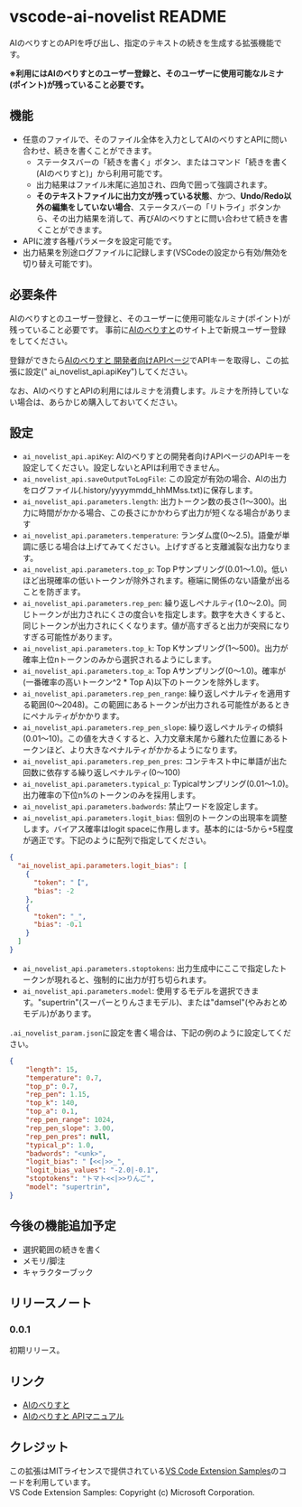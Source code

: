 # vscode-ai-novelist README

AIのべりすとのAPIを呼び出し、指定のテキストの続きを生成する拡張機能です。

**※利用にはAIのべりすとのユーザー登録と、そのユーザーに使用可能なルミナ(ポイント)が残っていること必要です。**

## 機能

* 任意のファイルで、そのファイル全体を入力としてAIのべりすとAPIに問い合わせ、続きを書くことができます。
  * ステータスバーの「続きを書く」ボタン、またはコマンド「続きを書く(AIのべりすと)」から利用可能です。
  * 出力結果はファイル末尾に追加され、四角で囲って強調されます。
  * **そのテキストファイルに出力文が残っている状態**、かつ、**Undo/Redo以外の編集をしていない場合**、ステータスバーの「リトライ」ボタンから、その出力結果を消して、再びAIのべりすとに問い合わせて続きを書くことができます。
* APIに渡す各種パラメータを設定可能です。
* 出力結果を別途ログファイルに記録します(VSCodeの設定から有効/無効を切り替え可能です)。

## 必要条件

AIのべりすとのユーザー登録と、そのユーザーに使用可能なルミナ(ポイント)が残っていること必要です。
事前に[AIのべりすと](https://ai-novel.com/)のサイト上で新規ユーザー登録をしてください。

登録ができたら[AIのべりすと 開発者向けAPIページ](https://ai-novel.com/account_api.php)でAPIキーを取得し、この拡張に設定(" ai_novelist_api.apiKey")してください。

なお、AIのべりすとAPIの利用にはルミナを消費します。ルミナを所持していない場合は、あらかじめ購入しておいてください。

## 設定

* `ai_novelist_api.apiKey`: AIのべりすとの開発者向けAPIページのAPIキーを設定してください。設定しないとAPIは利用できません。
* `ai_novelist_api.saveOutputToLogFile`: この設定が有効の場合、AIの出力をログファイル(.history/yyyymmdd_hhMMss.txt)に保存します。
* `ai_novelist_api.parameters.length`: 出力トークン数の長さ(1～300)。出力に時間がかかる場合、この長さにかかわらず出力が短くなる場合があります
* `ai_novelist_api.parameters.temperature`: ランダム度(0～2.5)。語彙が単調に感じる場合は上げてみてください。上げすぎると支離滅裂な出力なります。
* `ai_novelist_api.parameters.top_p`: Top Pサンプリング(0.01～1.0)。低いほど出現確率の低いトークンが除外されます。極端に関係のない語彙が出ることを防ぎます。
* `ai_novelist_api.parameters.rep_pen`: 繰り返しペナルティ(1.0～2.0)。同じトークンが出力されにくさの度合いを指定します。数字を大きくすると、同じトークンが出力されにくくなります。値が高すぎると出力が突飛になりすぎる可能性があります。
* `ai_novelist_api.parameters.top_k`: Top Kサンプリング(1～500)。出力が確率上位nトークンのみから選択されるようにします。
* `ai_novelist_api.parameters.top_a`: Top Aサンプリング(0～1.0)。確率が(一番確率の高いトークン^2 * Top A)以下のトークンを除外します。
* `ai_novelist_api.parameters.rep_pen_range`: 繰り返しペナルティを適用する範囲(0～2048)。この範囲にあるトークンが出力される可能性があるときにペナルティがかかります。
* `ai_novelist_api.parameters.rep_pen_slope`: 繰り返しペナルティの傾斜(0.01～10)。この値を大きくすると、入力文章末尾から離れた位置にあるトークンほど、より大きなペナルティがかかるようになります。
* `ai_novelist_api.parameters.rep_pen_pres`: コンテキスト中に単語が出た回数に依存する繰り返しペナルティ(0～100)
* `ai_novelist_api.parameters.typical_p`: Typicalサンプリング(0.01～1.0)。出力確率の下位n%のトークンのみを採用します。
* `ai_novelist_api.parameters.badwords`: 禁止ワードを設定します。
* `ai_novelist_api.parameters.logit_bias`: 個別のトークンの出現率を調整します。バイアス確率はlogit spaceに作用します。基本的には-5から+5程度が適正です。下記のように配列で指定してください。

```json
{
  "ai_novelist_api.parameters.logit_bias": [
    {
      "token": "【",
      "bias": -2
    },
    {
      "token": "_",
      "bias": -0.1
    }
  ]
}
```

* `ai_novelist_api.parameters.stoptokens`: 出力生成中にここで指定したトークンが現れると、強制的に出力が打ち切られます。
* `ai_novelist_api.parameters.model`: 使用するモデルを選択できます。"supertrin"(スーパーとりんさまモデル)、または"damsel"(やみおとめモデル)があります。

`.ai_novelist_param.json`に設定を書く場合は、下記の例のように設定してください。

```json
{
    "length": 15,
    "temperature": 0.7,
    "top_p": 0.7,
    "rep_pen": 1.15,
    "top_k": 140,
    "top_a": 0.1,
    "rep_pen_range": 1024,
    "rep_pen_slope": 3.00,
    "rep_pen_pres": null,
    "typical_p": 1.0,
    "badwords": "<unk>",
    "logit_bias": "【<<|>>_",
    "logit_bias_values": "-2.0|-0.1",
    "stoptokens": "トマト<<|>>りんご",
    "model": "supertrin",
}
```

## 今後の機能追加予定

* 選択範囲の続きを書く
* メモリ/脚注
* キャラクターブック

## リリースノート

### 0.0.1

初期リリース。

## リンク

* [AIのべりすと](https://ai-novel.com/)
* [AIのべりすと APIマニュアル](https://ai-novel.com/account_api_help.php)

## クレジット

この拡張はMITライセンスで提供されている[VS Code Extension Samples](https://github.com/microsoft/vscode-extension-samples)のコードを利用しています。  
VS Code Extension Samples: Copyright (c) Microsoft Corporation.
